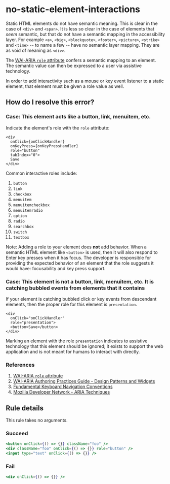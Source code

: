 # no-static-element-interactions

Static HTML elements do not have semantic meaning. This is clear in the case of `<div>` and `<span>`. It is less so clear in the case of elements that _seem_ semantic, but that do not have a semantic mapping in the accessibility layer. For example `<a>`, `<big>`, `<blockquote>`, `<footer>`, `<picture>`, `<strike>` and `<time>` -- to name a few -- have no semantic layer mapping. They are as void of meaning as `<div>`.

The [WAI-ARIA `role` attribute](https://www.w3.org/TR/wai-aria-1.1/#usage_intro) confers a semantic mapping to an element. The semantic value can then be expressed to a user via assistive technology.

In order to add interactivity such as a mouse or key event listener to a static element, that element must be given a role value as well.

## How do I resolve this error?

### Case: This element acts like a button, link, menuitem, etc.

Indicate the element's role with the `role` attribute:

```
<div
  onClick={onClickHandler}
  onKeyPress={onKeyPressHandler}
  role="button"
  tabIndex="0">
  Save
</div>
```

Common interactive roles include:

  1. `button`
  1. `link`
  1. `checkbox`
  1. `menuitem`
  1. `menuitemcheckbox`
  1. `menuitemradio`
  1. `option`
  1. `radio`
  1. `searchbox`
  1. `switch`
  1. `textbox`

Note: Adding a role to your element does **not** add behavior. When a semantic HTML element like `<button>` is used, then it will also respond to Enter key presses when it has focus. The developer is responsible for providing the expected behavior of an element that the role suggests it would have: focusability and key press support.

### Case: This element is not a button, link, menuitem, etc. It is catching bubbled events from elements that it contains

If your element is catching bubbled click or key events from descendant elements, then the proper role for this element is `presentation`.

```
<div
  onClick="onClickHandler"
  role="presentation">
  <button>Save</button>
</div>
```

Marking an element with the role `presentation` indicates to assistive technology that this element should be ignored; it exists to support the web application and is not meant for humans to interact with directly.

### References
  1. [WAI-ARIA `role` attribute](https://www.w3.org/TR/wai-aria-1.1/#usage_intro)
  1. [WAI-ARIA Authoring Practices Guide - Design Patterns and Widgets](https://www.w3.org/TR/wai-aria-practices-1.1/#aria_ex)
  1. [Fundamental Keyboard Navigation Conventions](https://www.w3.org/TR/wai-aria-practices-1.1/#kbd_generalnav)
  1. [Mozilla Developer Network - ARIA Techniques](https://developer.mozilla.org/en-US/docs/Web/Accessibility/ARIA/ARIA_Techniques/Using_the_button_role#Keyboard_and_focus)

## Rule details

This rule takes no arguments.

### Succeed
```jsx
<button onClick={() => {}} className="foo" />
<div className="foo" onClick={() => {}} role="button" />
<input type="text" onClick={() => {}} />
```

### Fail
```jsx
<div onClick={() => {}} />
```
